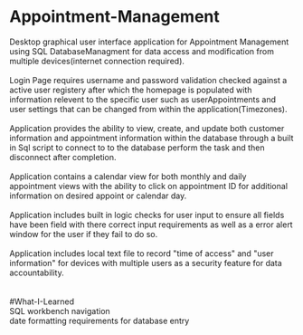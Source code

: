 # Appointment-Management
Desktop graphical user interface application for Appointment Management using SQL DatabaseManagment for data access and modification from multiple devices(internet connection required).
<br/>
<br/>
Login Page requires username and password validation checked against a active user registery after which the homepage is populated with information relevent to the specific user such as userAppointments and user settings that can be changed from within the application(Timezones).<br/>
<br/>
Application provides the ability to view, create, and update both customer information and appointment information within the database through a built in Sql script to connect to to the database perform the task and then disconnect after completion.
<br/>
<br/>
Application contains a calendar view for both monthly and daily appointment views with the ability to click on appointment ID for additional information on desired appoint or calendar day.
<br/>
<br/>
Application includes built in logic checks for user input to ensure all fields have been field with there correct input requirements as well as a error alert window for the user if they fail to do so.
<br/>
<br/>
Application includes local text file to record "time of access" and "user information" for devices with multiple users as a security feature for data accountability.  
<br/>
<br/>
#What-I-Learned
<br/>
SQL workbench navigation
<br/>
date formatting requirements for database entry 
